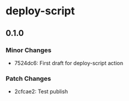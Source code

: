 # deploy-script

## 0.1.0

### Minor Changes

- 7524dc6: First draft for deploy-script action

### Patch Changes

- 2cfcae2: Test publish
